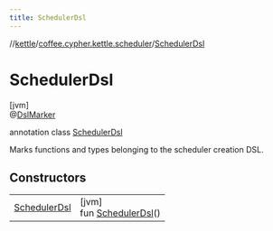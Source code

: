 ```yaml
---
title: SchedulerDsl
---
```

//[kettle](../../../index.html)/[coffee.cypher.kettle.scheduler](../index.html)/[SchedulerDsl](index.html)



# SchedulerDsl



[jvm]\
@[DslMarker](https://kotlinlang.org/api/latest/jvm/stdlib/kotlin/-dsl-marker/index.html)



annotation class [SchedulerDsl](index.html)

Marks functions and types belonging to the scheduler creation DSL.



## Constructors


| | |
|---|---|
| [SchedulerDsl](-scheduler-dsl.html) | [jvm]<br>fun [SchedulerDsl](-scheduler-dsl.html)() |

